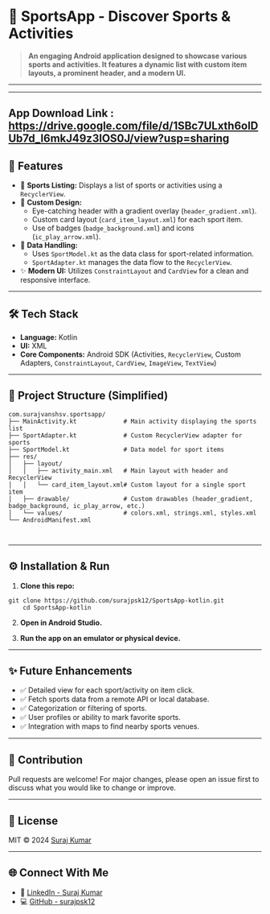 # 🚴 SportsApp - Discover Sports & Activities

> **An engaging Android application designed to showcase various sports and activities. It features a dynamic list with custom item layouts, a prominent header, and a modern UI.**

---
---
App Download Link : https://drive.google.com/file/d/1SBc7ULxth6oIDUb7d_l6mkJ49z3lOS0J/view?usp=sharing
---
## 🚀 Features

- 🏅 **Sports Listing:** Displays a list of sports or activities using a `RecyclerView`.
- 🎨 **Custom Design:**
    -   Eye-catching header 
with a gradient overlay (`header_gradient.xml`).
    -   Custom card layout (`card_item_layout.xml`) for each sport item.
    -   Use of badges (`badge_background.xml`) and icons (`ic_play_arrow.xml`).
- 📱 **Data Handling:**
    -   Uses `SportModel.kt` as the data class for sport-related information.
    -   `SportAdapter.kt` manages the data flow to the `RecyclerView`.
- ✨ **Modern UI:** Utilizes `ConstraintLayout` and `CardView` for a clean and responsive interface.

---

## 🛠️ Tech Stack

- **Language:** Kotlin
- **UI:** XML
- **Core Components:** Android SDK (Activities, `RecyclerView`, Custom Adapters, `ConstraintLayout`, `CardView`, `ImageView`, `TextView`)

---

## 📁 Project Structure (Simplified)





```
com.surajvanshsv.sportsapp/  
├── MainActivity.kt             # Main activity displaying the sports list
├── SportAdapter.kt             # Custom RecyclerView adapter for sports
├── SportModel.kt               # Data model for sport items
├── res/
│   ├── layout/
│   │   ├── activity_main.xml   # Main layout with header and RecyclerView
│   │   └── card_item_layout.xml# Custom layout for a single sport item
│   ├── drawable/               # Custom drawables (header_gradient, badge_background, ic_play_arrow, etc.)
│   └── values/                 # colors.xml, strings.xml, styles.xml
└── AndroidManifest.xml



```






---

## ⚙️ Installation & Run

1.  **Clone this repo:**
    



```
git clone https://github.com/surajpsk12/SportsApp-kotlin.git
    cd SportsApp-kotlin
```





2.  **Open in Android Studio.**

3.  **Run the app on an emulator or physical device.**

---

## ✨ Future Enhancements

*   ✅ Detailed view for each sport/activity on item click.
*   ✅ Fetch sports data from a remote API or local database.
*   ✅ Categorization or filtering of sports.
*   ✅ User profiles or ability to mark favorite sports.
*   ✅ Integration with maps to find nearby sports venues.

---

## 🤝 Contribution

Pull requests are welcome! For major changes, please open an issue first to discuss what you would like to change or improve.

---

## 📜 License

MIT © 2024 [Suraj Kumar](https://github.com/surajpsk12)

---

## 🌐 Connect With Me

*   🔗 [LinkedIn - Suraj Kumar](https://www.linkedin.com/in/surajvansh12/)
*   💻 [GitHub - surajpsk12](https://github.com/surajpsk12)
